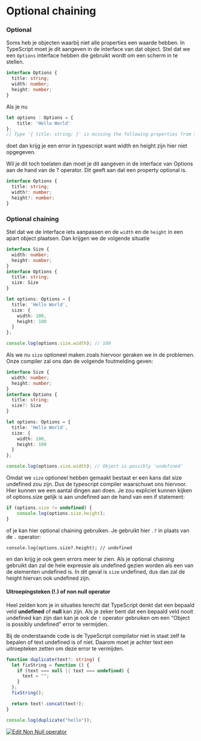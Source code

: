 # Optional chaining

### Optional

Soms heb je objecten waarbij niet alle properties een waarde hebben. In TypeScript moet je dit aangeven in de interface van dat object. Stel dat we een `Options` interface hebben die gebruikt wordt om een scherm in te stellen.

```typescript
interface Options {
  title: string;
  width: number;
  height: number;
}
```

Als je nu

```typescript
let options : Options = {
    title: 'Hello World'
};
// Type '{ title: string; }' is missing the following properties from type 'Options': width, height(2739)
```

doet dan krijg je een error in typescript want width en height zijn hier niet opgegeven.

Wil je dit toch toelaten dan moet je dit aangeven in de interface van Options aan de hand van de ? operator. Dit geeft aan dat een property optional is.

```typescript
interface Options {
  title: string;
  width?: number;
  height?: number;
}
```

### Optional chaining

Stel dat we de interface iets aanpassen en de `width` en de `height` in een apart object plaatsen. Dan krijgen we de volgende situatie

```typescript
interface Size {
  width: number;
  height: number;
}
interface Options {
  title: string;
  size: Size
}

let options: Options = {
  title: 'Hello World',
  size: {
    width: 100,
    height: 100
  }
};

console.log(options.size.width); // 100
```

Als we nu `size` optioneel maken zoals hiervoor geraken we in de problemen. Onze compiler zal ons dan de volgende foutmelding geven:

```typescript
interface Size {
  width: number;
  height: number;
}
interface Options {
  title: string;
  size?: Size
}

let options: Options = {
  title: 'Hello World',
  size: {
    width: 100,
    height: 100
  }
};

console.log(options.size.width); // Object is possibly 'undefined'
```

Omdat we `size` optioneel hebben gemaakt bestaat er een kans dat size undefined zou zijn. Dus de typescript compiler waarschuwt ons hiervoor. Hier kunnen we een aantal dingen aan doen. Je zou expliciet kunnen kijken of options.size gelijk is aan undefined aan de hand van een if statement:

```typescript
if (options.size != undefined) {
    console.log(options.size.height);
}
```

of je kan hier optional chaining gebruiken. Je gebruikt hier `.?` in plaats van de `.` operator:

```
console.log(options.size?.height); // undefined
```

en dan krijg je ook geen errors meer te zien.  Als je optional chaining gebruikt dan zal de hele expressie als undefined gezien worden als een van de elementen undefined is. In dit geval is `size` undefined, dus dan zal de height hiervan ook undefined zijn.

#### Uitroepingsteken (!.) of non null operator

Heel zelden kom je in situaties terecht dat TypeScript denkt dat een bepaald veld **undefined** of **null** kan zijn. Als je zeker bent dat een bepaald veld nooit undefined kan zijn dan kan je ook de `!` operator gebruiken om een "Object is possibly undefined" error te vermijden.&#x20;

Bij de onderstaande code is de TypeScript compilator niet in staat zelf te bepalen of text undefined is of niet. Daarom moet je achter text een uitroepteken zetten om deze error te vermijden.&#x20;

```typescript
function duplicate(text?: string) {
  let fixString = function () {
    if (text === null || text === undefined) {
      text = "";
    }
  };
  fixString();

  return text!.concat(text!);
}

console.log(duplicate("hello"));
```

[![Edit Non Null operator](https://codesandbox.io/static/img/play-codesandbox.svg)](https://codesandbox.io/s/non-null-operator-9k5ryf?fontsize=14\&hidenavigation=1\&theme=dark)
